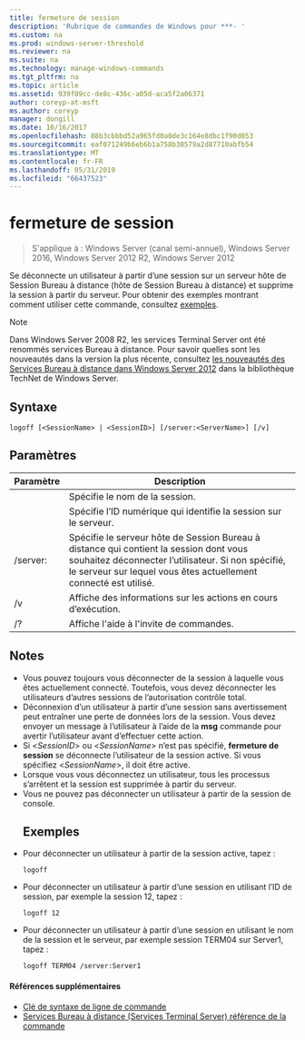 ```yaml
---
title: fermeture de session
description: 'Rubrique de commandes de Windows pour ***- '
ms.custom: na
ms.prod: windows-server-threshold
ms.reviewer: na
ms.suite: na
ms.technology: manage-windows-commands
ms.tgt_pltfrm: na
ms.topic: article
ms.assetid: 939f09cc-de8c-436c-a05d-aca5f2a06371
author: coreyp-at-msft
ms.author: coreyp
manager: dongill
ms.date: 10/16/2017
ms.openlocfilehash: 88b3cbbbd52a965fd0a0de3c164e8dbc1f90d053
ms.sourcegitcommit: eaf071249b6eb6b1a758b38579a2d87710abfb54
ms.translationtype: MT
ms.contentlocale: fr-FR
ms.lasthandoff: 05/31/2019
ms.locfileid: "66437523"
---
```

# <a name="logoff"></a>fermeture de session

>S'applique à : Windows Server (canal semi-annuel), Windows Server 2016, Windows Server 2012 R2, Windows Server 2012

Se déconnecte un utilisateur à partir d’une session sur un serveur hôte de Session Bureau à distance (hôte de Session Bureau à distance) et supprime la session à partir du serveur.
Pour obtenir des exemples montrant comment utiliser cette commande, consultez [exemples](#BKMK_examples).

> [!NOTE]
> Dans Windows Server 2008 R2, les services Terminal Server ont été renommés services Bureau à distance. Pour savoir quelles sont les nouveautés dans la version la plus récente, consultez [les nouveautés des Services Bureau à distance dans Windows Server 2012](https://technet.microsoft.com/library/hh831527) dans la bibliothèque TechNet de Windows Server.

## <a name="syntax"></a>Syntaxe
```
logoff [<SessionName> | <SessionID>] [/server:<ServerName>] [/v]
```
## <a name="parameters"></a>Paramètres

|      Paramètre       |                                                                             Description                                                                              |
|----------------------|----------------------------------------------------------------------------------------------------------------------------------------------------------------------|
|    <SessionName>     |                                                                  Spécifie le nom de la session.                                                                  |
|     <SessionID>      |                                                 Spécifie l’ID numérique qui identifie la session sur le serveur.                                                 |
| /server:<ServerName> | Spécifie le serveur hôte de Session Bureau à distance qui contient la session dont vous souhaitez déconnecter l’utilisateur. Si non spécifié, le serveur sur lequel vous êtes actuellement connecté est utilisé. |
|          /v          |                                                       Affiche des informations sur les actions en cours d’exécution.                                                        |
|          /?          |                                                                 Affiche l'aide à l'invite de commandes.                                                                 |

## <a name="remarks"></a>Notes
- Vous pouvez toujours vous déconnecter de la session à laquelle vous êtes actuellement connecté. Toutefois, vous devez déconnecter les utilisateurs d’autres sessions de l’autorisation contrôle total.
- Déconnexion d’un utilisateur à partir d’une session sans avertissement peut entraîner une perte de données lors de la session. Vous devez envoyer un message à l’utilisateur à l’aide de la **msg** commande pour avertir l’utilisateur avant d’effectuer cette action.
- Si <*SessionID*> ou <*SessionName*> n’est pas spécifié, **fermeture de session** se déconnecte l’utilisateur de la session active. Si vous spécifiez <*SessionName*>, il doit être active.
- Lorsque vous vous déconnectez un utilisateur, tous les processus s’arrêtent et la session est supprimée à partir du serveur.
- Vous ne pouvez pas déconnecter un utilisateur à partir de la session de console.
  ## <a name="BKMK_examples"></a>Exemples
- Pour déconnecter un utilisateur à partir de la session active, tapez :
  ```
  logoff
  ```
- Pour déconnecter un utilisateur à partir d’une session en utilisant l’ID de session, par exemple la session 12, tapez :
  ```
  logoff 12
  ```
- Pour déconnecter un utilisateur à partir d’une session en utilisant le nom de la session et le serveur, par exemple session TERM04 sur Server1, tapez :
  ```
  logoff TERM04 /server:Server1
  ```

#### <a name="additional-references"></a>Références supplémentaires
-   [Clé de syntaxe de ligne de commande](command-line-syntax-key.md)
-   [Services Bureau à distance &#40;Services Terminal Server&#41; référence de la commande](remote-desktop-services-terminal-services-command-reference.md)
